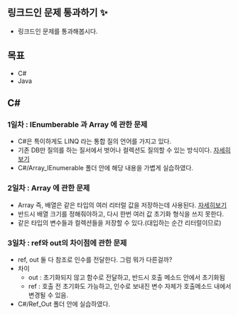 ## 링크드인 문제 통과하기 :sparkles: ##
  + 링크드인 문제를 통과해봅시다.

## 목표 ##
  + C#
  + Java

## C# ##
### 1일차 : IEnumberable 과 Array 에 관한 문제 ###
  + C#은 특이하게도 LINQ 라는 통합 질의 언어를 가지고 있다.
  + 기존 DB만 질의를 하는 질서에서 벗어나 컬렉션도 질의할 수 있는 방식이다. [자세히보기](http://taeyo.net/columns/View.aspx?SEQ=207&PSEQ=31&IDX=3)
  + C#/Array_IEnumerable 폴더 안에 해당 내용을 가볍게 실습하였다.
### 2일차 : Array 에 관한 문제 ###
  + Array 즉, 배열은 같은 타입의 여러 리터럴 값을 저장하는데 사용된다. [자세히보기](https://www.tutorialsteacher.com/csharp/array-csharp)
  + 반드시 배열 크기를 정해줘야하고, 다시 한번 여러 값 초기화 형식을 쓰지 못한다.
  + 같은 타입의 변수들과 컬렉션들을 저장할 수 있다.(대입하는 순간 리터럴이므로)
### 3일차 : ref와 out의 차이점에 관한 문제 ### 
  + ref, out 둘 다 참조로 인수를 전달한다. 그럼 뭐가 다른걸까?
  + 차이
     + out : 초기화되지 않고 함수로 전달하고, 반드시 호출 메소드 안에서 초기화됨
     + ref : 호출 전 초기화도 가능하고, 인수로 보내진 변수 자체가 호출메소드 내에서 변경될 수 있음.
  + C#/Ref_Out 폴더 안에 실습하였다.
 